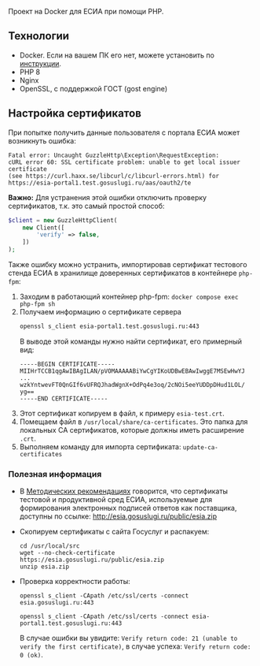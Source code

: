 Проект на Docker для ЕСИА при помощи PHP.

## Технологии

- Docker. Если на вашем ПК его нет, можете установить по [инструкции](https://docs.docker.com/engine/install/).
- PHP 8
- Nginx
- OpenSSL, с поддержкой ГОСТ (gost engine)

## Настройка сертификатов

При попытке получить данные пользователя с портала ЕСИА может возникнуть ошибка:

```
Fatal error: Uncaught GuzzleHttp\Exception\RequestException:
cURL error 60: SSL certificate problem: unable to get local issuer certificate
(see https://curl.haxx.se/libcurl/c/libcurl-errors.html) for https://esia-portal1.test.gosuslugi.ru/aas/oauth2/te
```

**Важно:** Для устранения этой ошибки отключить проверку сертификатов, т.к. это самый простой способ:

```php
$client = new GuzzleHttpClient(
    new Client([
        'verify' => false,
    ])
);
```

Также ошибку можно устранить, импортировав сертификат тестового стенда ЕСИА в хранилище доверенных сертификатов в контейнере `php-fpm`:

1. Заходим в работающий контейнер php-fpm: `docker compose exec php-fpm sh`
2. Получаем информацию о сертификате сервера
   ```bash
   openssl s_client esia-portal1.test.gosuslugi.ru:443
   ```
   В выводе этой команды нужно найти сертификат, его примерный вид:
   ```
   -----BEGIN CERTIFICATE-----
   MIIHrTCCB1qgAwIBAgILAN/pVOMAAAAABiYwCgYIKoUDBwEBAwIwggE7MSEwHwYJ
   ...
   wzkYntwevFT0QnGIf6vUFRQJhadWgnX+OdPq4e3oq/2cNOi5eeYUDDpDHud1LOL/
   yg==
   -----END CERTIFICATE-----
   ```
3. Этот сертификат копируем в файл, к примеру `esia-test.crt`.
4. Помещаем файл в `/usr/local/share/ca-certificates`. Это папка для локальных CA сертификатов, которые должны иметь расширение `.crt`.
5. Выполняем команду для импорта сертификата: `update-ca-certificates`

### Полезная информация

- В [Методических рекомендациях](https://digital.gov.ru/ru/documents/6186/) говорится, что сертификаты тестовой и
  продуктивной сред ЕСИА, используемые для формирования электронных подписей ответов как поставщика, доступны
  по ссылке: http://esia.gosuslugi.ru/public/esia.zip
- Скопируем сертификаты с сайта Госуслуг и распакуем:
  ```
  cd /usr/local/src
  wget --no-check-certificate https://esia.gosuslugi.ru/public/esia.zip
  unzip esia.zip
  ```
- Проверка корректности работы:

  ```
  openssl s_client -CApath /etc/ssl/certs -connect esia.gosuslugi.ru:443

  openssl s_client -CApath /etc/ssl/certs -connect esia-portal1.test.gosuslugi.ru:443
  ```

  В случае ошибки вы увидите: `Verify return code: 21 (unable to verify the first certificate)`, в случае успеха:
  `Verify return code: 0 (ok)`.
